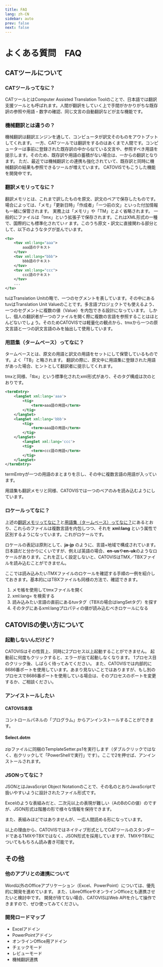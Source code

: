 ```yaml
---
title: FAQ
lang: zh-CN
sidebar: auto
prev: false
next: false
---
```

# よくある質問　FAQ
## CATツールについて
### CATツールってなに？
CATツールとはComputer Assisted Translation Toolのことで、日本語では翻訳支援ツールとも呼ばれます。人間が翻訳をしていく上で手間がかかりがちな既存訳の参照や用語・数字の確認、同じ文言の自動翻訳などが主な機能です。

### 機械翻訳とは違うの？
機械翻訳は翻訳エンジンを通して、コンピュータが訳文そのものをアウトプットしてくれます。
一方、CATツールでは翻訳をするのはあくまで人間です。コンピューターは事前に登録された既存訳の中から似ている文言や、参照すべき用語を提示します。そのため、既存訳や用語の蓄積がない場合は、一からの翻訳となります。
ただ、最近では機械翻訳との連携も強化されていて、既存訳と同時に機械翻訳の結果も参照できるツールが増えています。
CATOVISでもこうした機能を開発中です。

### 翻訳メモリってなに？
翻訳メモリとは、これまで訳したものを原文、訳文のペアで保存したものです。場合によっては、「メモ」「更新日時」「作成者」「一つ前の文」といった付加情報も一緒に保管されます。
実務上は「メモリ」や「TM」とよく省略されます。
一般的にファイルは「tmx」という拡張子で保存されます。これはXML形式の一種で、国際的にも標準化されていｒます。このうち原文・訳文に直接関わる部分として、以下のようなタグが並んでいます。

```xml
<tu>
	<tuv xml:lang="aaa">
        aaa語のテキスト
    </tuv>
    <tuv xml:lang="bbb">
        bbb語のテキスト
    </tuv>
    <tuv xml:lang="ccc">
        ccc語のテキスト
    </tuv>
    ...
</tu>
```

tuはTranslation Unitの略で、一つのセグメントを表しています。その中にあるtuvはTranslation Unit Valueのことです。多言語プロジェクトでも使えるよう、一つのセグメントに複数の値（Value）を内包できる設計になっています。
しかし、個人の翻訳者が一つのファイルを開く際に複数の言語を参照することはほとんどないでしょう。そのためCATOVISでは軽量化の観点から、tmxから一つの原文言語と一つの訳文言語のみを抽出して使用しています。

### 用語集（タームベース）ってなに？
タームベースとは、原文の用語と訳文の用語をセットにして保管しているものです。よく「TB」と略されます。
翻訳の際に、原文中に用語集に登録された用語があった場合、ヒントとして翻訳者に提示してくれます。

tmxと同様、「tbx」という標準化されたxml形式があり、そのタグ構成は次のとおりです。

```xml
<termEntry>
	<langSet xml:lang='aaa'>
		<tig>
			<term>aaa語の用語</term>
		</tig>
	</langSet>
	<langSet xml:lang='bbb'>
		<tig>
			<term>aaa語の用語</term>
		</tig>
	</langSet>
    	<langSet xml:lang='ccc'>
		<tig>
			<term>ccc語の用語</term>
		</tig>
	</langSet>
</termEntry>
```

termEntryが一つの用語のまとまりを示し、その中に複数言語の用語が入っています。

用語集も翻訳メモリと同様、CATOVISでは一つのペアのみを読み込むようにしています。

### ロケールってなに？

上述の[翻訳メモリってなに？](#翻訳メモリってなに？)と[用語集（タームベース）ってなに？](#用語集（タームベース）ってなに？)にあるとおり、これらのファイルは複数言語を内包しつつ、それを **xml:lang** という属性で区別するようになっています。これがロケールです。

ロケールの表記は原則として、**ja-jp** のように、言語+地域で構成されています。日本語だと分かりにくいですが、例えば英語の場合、**en-us**や**en-uk**のようなロケールがあります。これを正しく設定しないと、CATOVISはTMX／TBXファイルを読み込むことができません。

ここでは読み込みたいTMXファイルのロケールを確認する手順の一例を紹介しておきます。基本的にはTBXファイルも同様の方法で、確認できます。

1. メモ帳を使用してtmxファイルを開く
1. xml:lang= を検索する
1. 読み込みたい言語の直前にあるtuvタグ（TBXの場合はlangSetタグ）を探す
1. そのタグにあるxml:langプロパティの値が読み込むべきロケールになる

## CATOVISの使い方について
### 起動しないんだけど？
CATOVISはその性質上、同時に2プロセス以上起動することができません。
起動前に何度もクリックすると、エラーが出て起動しなくなります。
1プロセス目のクリック後、しばらく待ってみてください。
また、CATOVISでは内部的に8686番ポートを使用しています。あまり見ないことではありますが、もし別のプロセスで8686番ポートを使用している場合は、そのプロセスのポートを変更するか、ご相談ください。

### アンイストールしたい
#### CATOVIS本体
コントロールパネルの「プログラム」からアンインストールすることができます。
#### Select.dotm
zipファイルに同梱のTemplateSetter.ps1を実行します（ダブルクリックではなく、右クリックして「PowerShellで実行」です）。ここで2を押せば、アンインストールされます。

### JSONってなに？
JSONとはJavaScript Object Notationのことで、その名のとおりJavaScriptで扱いやすいように設計されたファイル形式です。

Excelのような表組みだと、二次元以上の表現が難しい（AのBのCの値）のですが、JSON形式は階層の形で様々な情報を保持できます。

また、表組みほどではありませんが、一応人間読める形になっています。

以上の理由から、CATOVISではネイティブ形式としてCATツールのスタンダードであるTMXやTBXではなく、JSON形式を採用していますが、TMXやTBXについてももちろん読み書き可能です。

## その他
### 他のアプリとの連携について
Word以外のOfficeアプリケーション（Excel、PowerPoint）については、優先的に開発を進めています。
また、LibreOfficeやオンラインOfficeとも連携させたいと検討中です。
開発が待てない場合、CATOVISはWeb APIを介して操作できますので、ぜひ使ってみてください。

### 開発ロードマップ
- Excelアドイン
- PowerPointアドイン
- オンラインOffice用アドイン
- チェックモード
- レビューモード
- 機械翻訳連携